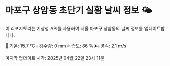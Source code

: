 
# 마포구 상암동 초단기 실황 날씨 정보 🌤️

이 리포지토리는 기상청 API를 사용하여 서울 마포구 상암동의 날씨 정보를 업데이트합니다. 

🌡️ 기온: 15.7 ℃
💧 강수량: 0 mm
💦 습도: 86 %
🌬️ 풍속: 2.1 m/s

마지막 업데이트 시각: 2025년 04월 22일 23시 11분    
